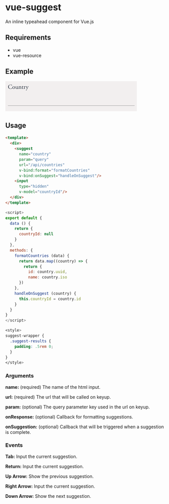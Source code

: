 # vue-suggest

An inline typeahead component for Vue.js

## Requirements

- vue
- vue-resource

## Example

![demo](https://raw.githubusercontent.com/invokemedia/vue-suggest/master/demo.gif)

## Usage

```html
<template>
  <div>
    <suggest
      name="country" 
      param="query" 
      url="/api/countries" 
      v-bind:format="formatCountries"
      v-bind:onSuggest="handleOnSuggest"/>
    <input 
      type="hidden" 
      v-model="countryId"/>
  </div>
</template>
```

```js
<script>
export default {
  data () {
    return {
      countryId: null
    }
  },
  methods: {
    formatCountries (data) {
      return data.map((country) => {
        return {
          id: country.uuid,
          name: country.iso
      })      
    },
    handleOnSuggest (country) {
      this.countryId = country.id
    }
  }
}
</script>
```

```css
<style>
suggest-wrapper {
  .suggest-results {
    padding: .5rem 0;
  }
} 
</style>
```

### Arguments

**name:** (required) The name of the html input.

**url:** (required) The url that will be called on keyup.

**param:** (optional) The query parameter key used in the url on keyup.

**onResponse:** (optional) Callback for formatting suggestions.

**onSuggestion:** (optional) Callback that will be triggered when a suggestion is complete.

### Events

**Tab:** Input the current suggestion.

**Return:** Input the current suggestion.

**Up Arrow:** Show the previous suggestion.

**Right Arrow:** Input the current suggestion.

**Down Arrow:** Show the next suggestion.
